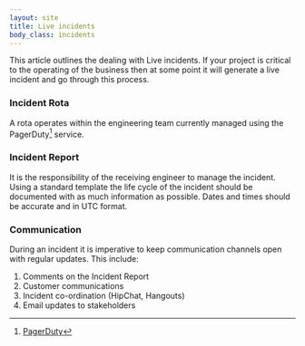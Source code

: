 ```yaml
---
layout: site
title: Live incidents
body_class: incidents
---
```

This article outlines the dealing with Live incidents.  If your project is critical to the operating of the business then at some point it will generate a live incident and go through this process.  

### Incident Rota

A rota operates within the engineering team currently managed using the PagerDuty[^1] service.

### Incident Report

It is the responsibility of the receiving engineer to manage the incident.  Using a standard template the life cycle of the incident should be documented with as much information as possible.  Dates and times should be accurate and in UTC format.

### Communication

During an incident it is imperative to keep communication channels open with regular updates.  This include:

1. Comments on the Incident Report
2. Customer communications
3. Incident co-ordination (HipChat, Hangouts)
4. Email updates to stakeholders

[^1]: [PagerDuty](https://www.pagerduty.com)